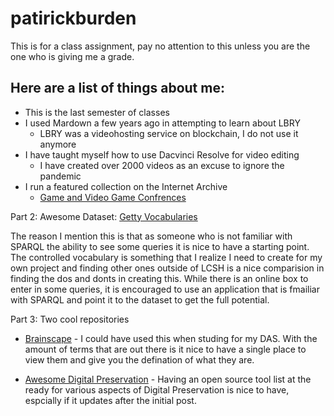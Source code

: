 # patirickburden
This is for a class assignment, pay no attention to this unless you are the one who is giving me a grade.

Here are a list of things about me:
-
* This is the last semester of classes
* I used Mardown a few years ago in attempting to learn about LBRY
    * LBRY was a videohosting service on blockchain, I do not use it anymore
* I have taught myself how to use Dacvinci Resolve for video editing
    * I have created over 2000 videos as an excuse to ignore the pandemic
* I run a featured collection on the Internet Archive
    * [Game and Video Game Confrences](https://archive.org/details/gameconferences)

Part 2: Awesome Dataset: [Getty Vocabularies](http://vocab.getty.edu/)

The reason I mention this is that as someone who is not familiar with SPARQL the ability to see some queries it is nice to have a starting point.  The controlled vocabulary is something that I realize I need to create for my own project and finding other ones outside of LCSH is a nice comparision in finding the dos and donts in creating this.  While there is an online box to enter in some queries, it is encouraged to use an application that is fmailiar with SPARQL and point it to the dataset to get the full potential.


Part 3: Two cool repositories

* [Brainscape](https://github.com/ross-spencer/brainscape-digital-preservation) - I could have used this when studing for my DAS.  With the amount of terms that are out there is it nice to have a single place to view them and give you the defination of what they are.

* [Awesome Digital Preservation](https://github.com/ruarxive/awesome-digital-preservation) - Having an open source tool list at the ready for various aspects of Digital Preservation is nice to have, espcially if it updates after the initial post.
